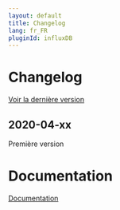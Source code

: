 ```yaml
---
layout: default
title: Changelog
lang: fr_FR
pluginId: influxDB
---
```


# Changelog

[Voir la dernière version](#tocAnchor-1-1-2)

## 2020-04-xx

Première version

# Documentation

[Documentation]({{site.baseurl}}/)
